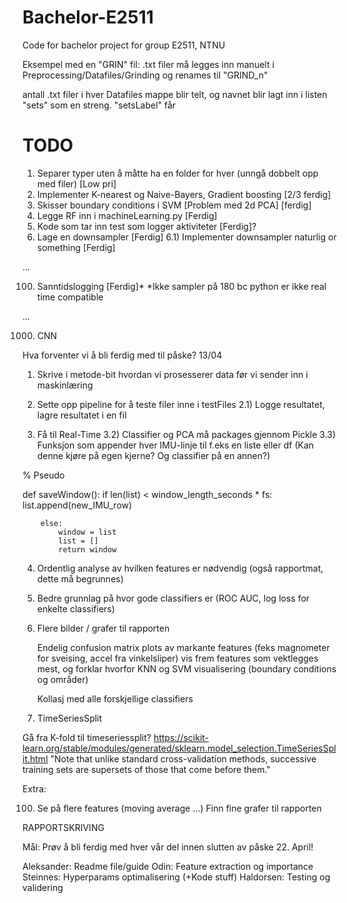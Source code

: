 # Bachelor-E2511
Code for bachelor project for group E2511, NTNU

Eksempel med en "GRIN" fil:
.txt filer må legges inn manuelt i Preprocessing/Datafiles/Grinding og renames til "GRIND_n" 

antall .txt filer i hver Datafiles mappe blir telt, og navnet blir lagt inn i listen "sets" som en streng. "setsLabel" får

# TODO 

1) Separer typer uten å måtte ha en folder for hver (unngå dobbelt opp med filer) [Low pri]
2) Implementer K-nearest og Naive-Bayers, Gradient boosting [2/3 ferdig]
3) Skisser boundary conditions i SVM [Problem med 2d PCA] [ferdig]
4) Legge RF inn i machineLearning.py [Ferdig]
5) Kode som tar inn test som logger aktiviteter [Ferdig]?
6) Lage en downsampler [Ferdig]
    6.1) Implementer downsampler naturlig or something [Ferdig]

...

100) Sanntidslogging [Ferdig]*
*Ikke sampler på 180 bc python er ikke real time compatible

...

1000) CNN



Hva forventer vi å bli ferdig med til påske?
13/04

1) Skrive i metode-bit hvordan vi prosesserer data før vi sender inn i maskinlæring 

2) Sette opp pipeline for å teste filer inne i testFiles 
2.1) Logge resultatet, lagre resultatet i en fil 

3) Få til Real-Time
3.2) Classifier og PCA må packages gjennom Pickle
3.3) Funksjon som appender hver IMU-linje til f.eks en liste eller df (Kan denne kjøre på egen kjerne? Og classifier på en annen?)

% Pseudo

def saveWindow():
    if len(list) < window_length_seconds * fs: 
            list.append(new_IMU_row)

        else:
            window = list
            list = []
            return window

4) Ordentlig analyse av hvilken features er nødvendig (også rapportmat, dette må begrunnes)

5) Bedre grunnlag på hvor gode classifiers er (ROC AUC, log loss for enkelte classifiers)

6) Flere bilder / grafer til rapporten

    Endelig confusion matrix
    plots av markante features (feks magnometer for sveising, accel fra vinkelsliper)
    vis frem features som vektlegges mest, og forklar hvorfor
    KNN og SVM visualisering (boundary conditions og områder)

    Kollasj med alle forskjellige classifiers

7) TimeSeriesSplit

Gå fra K-fold til timeseriessplit?
https://scikit-learn.org/stable/modules/generated/sklearn.model_selection.TimeSeriesSplit.html
"Note that unlike standard cross-validation methods, successive training sets are supersets of those that come before them."

Extra: 

100) Se på flere features (moving average ...)
    Finn fine grafer til rapporten



RAPPORTSKRIVING

Mål: Prøv å bli ferdig med hver vår del innen slutten av påske 22. April!

Aleksander: Readme file/guide
Odin: Feature extraction og importance
Steinnes: Hyperparams optimalisering (+Kode stuff)
Haldorsen: Testing og validering


